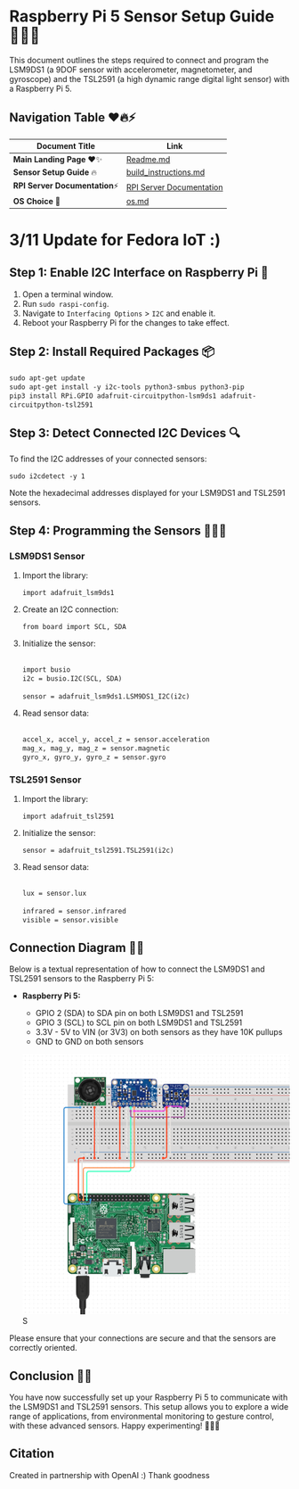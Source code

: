 # Raspberry Pi 5 Sensor Setup Guide 🧙‍♀️✨

This document outlines the steps required to connect and program the LSM9DS1 (a 9DOF sensor with accelerometer, magnetometer, and gyroscope) and the TSL2591 (a high dynamic range digital light sensor) with a Raspberry Pi 5.


## Navigation Table ❤️🔥⚡

| Document Title              | Link                                                                                      |
|-----------------------------|-------------------------------------------------------------------------------------------|
| **Main Landing Page** ❤️✨  | [Readme.md](https://github.com/LilaShiba/flask_server_ubi/blob/main/readme.md)            |
| **Sensor Setup Guide** 🔥   | [build_instructions.md](https://github.com/LilaShiba/flask_server_ubi/blob/main/build_instructions.md) |
| **RPI Server Documentation**⚡| [RPI Server Documentation](https://github.com/LilaShiba/flask_server_ubi/blob/main/board_readme.md)    |
| **OS Choice** 🌟            | [os.md](https://github.com/LilaShiba/flask_server_ubi/blob/main/os.md)                    |



# 3/11 Update for Fedora IoT :) 

## Step 1: Enable I2C Interface on Raspberry Pi 🧙

1. Open a terminal window.
2. Run `sudo raspi-config`.
3. Navigate to `Interfacing Options` > `I2C` and enable it.
4. Reboot your Raspberry Pi for the changes to take effect.

## Step 2: Install Required Packages 📦

<pre><code>sudo apt-get update
sudo apt-get install -y i2c-tools python3-smbus python3-pip
pip3 install RPi.GPIO adafruit-circuitpython-lsm9ds1 adafruit-circuitpython-tsl2591
</code></pre>

## Step 3: Detect Connected I2C Devices 🔍

To find the I2C addresses of your connected sensors:

<pre><code>sudo i2cdetect -y 1
</code></pre>

Note the hexadecimal addresses displayed for your LSM9DS1 and TSL2591 sensors.

## Step 4: Programming the Sensors 🧙‍♀️🔮

### LSM9DS1 Sensor

1. Import the library:

   <pre><code>import adafruit_lsm9ds1</code></pre>

2. Create an I2C connection:

   <pre><code>from board import SCL, SDA</code></pre>

3. Initialize the sensor:

   <pre><code>
   import busio
   i2c = busio.I2C(SCL, SDA)

   sensor = adafruit_lsm9ds1.LSM9DS1_I2C(i2c)
   </code></pre>

4. Read sensor data:

   <pre><code>
   accel_x, accel_y, accel_z = sensor.acceleration  
   mag_x, mag_y, mag_z = sensor.magnetic
   gyro_x, gyro_y, gyro_z = sensor.gyro
   </code></pre>

### TSL2591 Sensor

1. Import the library:
   <pre><code>import adafruit_tsl2591</code></pre>
2. Initialize the sensor:
   <pre><code>sensor = adafruit_tsl2591.TSL2591(i2c)</code></pre>
3. Read sensor data:
   <pre><code>
   lux = sensor.lux

   infrared = sensor.infrared
   visible = sensor.visible
   </code></pre>

## Connection Diagram 📐✨

Below is a textual representation of how to connect the LSM9DS1 and TSL2591 sensors to the Raspberry Pi 5:

- **Raspberry Pi 5:**
  - GPIO 2 (SDA) to SDA pin on both LSM9DS1 and TSL2591
  - GPIO 3 (SCL) to SCL pin on both LSM9DS1 and TSL2591
  - 3.3V - 5V to VIN (or 3V3) on both sensors as they have 10K pullups
  - GND to GND on both sensors

  <a href="https://www.circuito.io/app?components=639,9443,44359,200000,779831"><img src="imgs/board.png"></a>S

Please ensure that your connections are secure and that the sensors are correctly oriented.

## Conclusion 🌙✨

You have now successfully set up your Raspberry Pi 5 to communicate with the LSM9DS1 and TSL2591 sensors. This setup allows you to explore a wide range of applications, from environmental monitoring to gesture control, with these advanced sensors. Happy experimenting! 🧙‍♀️🌟

## Citation

Created in partnership with OpenAI :)
Thank goodness
